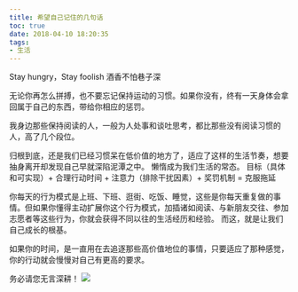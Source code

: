 ```yaml
---
title: 希望自己记住的几句话
toc: true
date: 2018-04-10 18:20:35
tags:
- 生活
---
```

Stay hungry，Stay foolish
酒香不怕巷子深
<!-- more -->
无论你再怎么拼搏，也不要忘记保持运动的习惯。如果你没有，终有一天身体会拿回属于自己的东西，带给你相应的惩罚。

我身边那些保持阅读的人，一般为人处事和谈吐思考，都比那些没有阅读习惯的人，高了几个段位。

归根到底，还是我们已经习惯呆在低价值的地方了，适应了这样的生活节奏，想要抽身离开却发现自己早就深陷泥潭之中。
懒惰成为我们生活的常态。
目标（具体和可实现）+ 合理行动时间 + 注意力（排除干扰因素）+ 奖罚机制 = 克服拖延

你每天的行为模式是上班、下班、逛街、吃饭、睡觉，这些是你每天重复做的事情。但如果你懂得主动扩展你这个行为模式，加插诸如阅读、与新朋友交往、参加志愿者等这些行为，你就会获得不同以往的生活经历和经验。
而这，就是让我们自己成长的根基。

如果你的时间，是一直用在去追逐那些高价值地位的事情，只要适应了那种感觉，你的行动就会慢慢对自己有更高的要求。

务必请您无言深耕！
![](https://yasuoo.org/learning/树.jpg)